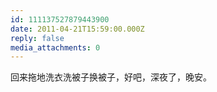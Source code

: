 ```yaml
---
id: 111137527879443900
date: 2011-04-21T15:59:00.000Z
reply: false
media_attachments: 0
---
```


回来拖地洗衣洗被子换被子，好吧，深夜了，晚安。 ​​​​

